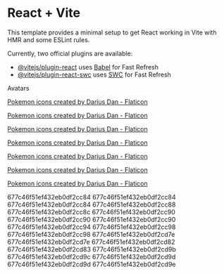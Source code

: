 # React + Vite

This template provides a minimal setup to get React working in Vite with HMR and some ESLint rules.

Currently, two official plugins are available:

- [@vitejs/plugin-react](https://github.com/vitejs/vite-plugin-react/blob/main/packages/plugin-react/README.md) uses [Babel](https://babeljs.io/) for Fast Refresh
- [@vitejs/plugin-react-swc](https://github.com/vitejs/vite-plugin-react-swc) uses [SWC](https://swc.rs/) for Fast Refresh

Avatars

<a href="https://www.flaticon.com/free-icons/pokemon" title="pokemon icons">Pokemon icons created by Darius Dan - Flaticon</a>

<a href="https://www.flaticon.com/free-icons/pokemon" title="pokemon icons">Pokemon icons created by Darius Dan - Flaticon</a>

<a href="https://www.flaticon.com/free-icons/pokemon" title="pokemon icons">Pokemon icons created by Darius Dan - Flaticon</a>

<a href="https://www.flaticon.com/free-icons/pokemon" title="pokemon icons">Pokemon icons created by Darius Dan - Flaticon</a>

<a href="https://www.flaticon.com/free-icons/pokemon" title="pokemon icons">Pokemon icons created by Darius Dan - Flaticon</a>

<a href="https://www.flaticon.com/free-icons/pokemon" title="pokemon icons">Pokemon icons created by Darius Dan - Flaticon</a>

<a href="https://www.flaticon.com/free-icons/pokemon" title="pokemon icons">Pokemon icons created by Darius Dan - Flaticon</a>

677c46f51ef432eb0df2cc84
677c46f51ef432eb0df2cc84
677c46f51ef432eb0df2cc84
677c46f51ef432eb0df2cc88
677c46f51ef432eb0df2cc8c
677c46f51ef432eb0df2cc90
677c46f51ef432eb0df2cc90
677c46f51ef432eb0df2cc90
677c46f51ef432eb0df2cc94
677c46f51ef432eb0df2cc98
677c46f51ef432eb0df2cc98
677c46f51ef432eb0df2cd7e
677c46f51ef432eb0df2cd7e
677c46f51ef432eb0df2cd82
677c46f51ef432eb0df2cd83
677c46f51ef432eb0df2cd9b
677c46f51ef432eb0df2cd9c
677c46f51ef432eb0df2cd9d
677c46f51ef432eb0df2cd9d
677c46f51ef432eb0df2cd9e